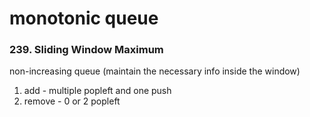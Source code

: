 # monotonic queue

### 239. Sliding Window Maximum

non-increasing queue \(maintain the necessary info inside the window\)

1. add - multiple popleft and one push
2. remove - 0 or 2 popleft



